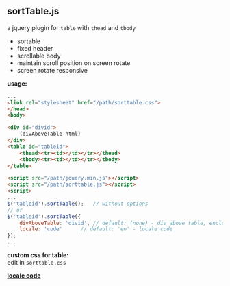sortTable.js 
---
a jquery plugin for `table` with `thead` and `tbody`
- sortable
- fixed header
- scrollable body
- maintain scroll position on screen rotate
- screen rotate responsive  
  
**usage:**  
```html
...
<link rel="stylesheet" href="/path/sorttable.css">
</head>
<body>

<div id="divid">
	(divAboveTable html)
</div>
<table id="tableid">
	<thead><tr><td></td></tr></thead>
	<tbody><tr><td></td></tr></tbody>
</table>

<script src="/path/jquery.min.js"></script>
<script src="/path/sorttable.js"></script>
<script>
...
$('tableid').sortTable(); 	// without options
// or
$('tableid').sortTable({
	divAboveTable: 'divid',	// default: (none) - div above table, enclosed in single div
	locale: 'code'		// default: 'en' - locale code
});
...
```
**custom css for table:**  
  edit in `sorttable.css`    
  
[**locale code**](https://r12a.github.io/app-subtags/)
